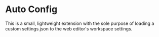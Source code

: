 # Auto Config

This is a small, lightweight extension with the sole purpose of loading a custom settings.json to the web editor's workspace settings.
